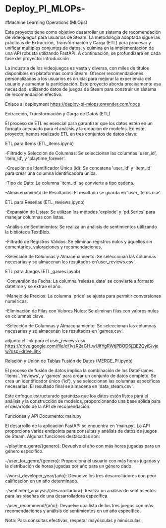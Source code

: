 # Deploy_PI_MLOPs-


#Machine Learning Operations (MLOps)

Este proyecto tiene como objetivo desarrollar un sistema de recomendación de videojuegos para usuarios de Steam. La metodología adoptada sigue las prácticas de Extracción, Transformación y Carga (ETL) para procesar y unificar múltiples conjuntos de datos, y culmina en la implementación de una API robusta utilizando FastAPI. A continuación, se profundizará en cada fase del proyecto:
Introducción

La industria de los videojuegos es vasta y diversa, con miles de títulos disponibles en plataformas como Steam. Ofrecer recomendaciones personalizadas a los usuarios es crucial para mejorar la experiencia del usuario y aumentar la participación. Este proyecto aborda precisamente esa necesidad, utilizando datos de juegos de Steam para construir un sistema de recomendación efectivo.

Enlace al deployment https://deploy-pi-mlops.onrender.com/docs

Extracción, Transformación y Carga de Datos (ETL)

El proceso de ETL es esencial para garantizar que los datos estén en un formato adecuado para el análisis y la creación de modelos. En este proyecto, hemos realizado ETL en tres conjuntos de datos clave:

ETL para Items (ETL_items.ipynb)

-Filtrado y Selección de Columnas: Se seleccionan las columnas 'user_id', 'item_id', y 'playtime_forever'.

-Creación de Identificador Único (id): Se concatena 'user_id' y 'item_id' para crear una columna identificadora única.

-Tipo de Dato: La columna 'item_id' se convierte a tipo cadena.

-Almacenamiento de Resultados: El resultado se guarda en 'user_items.csv'.

ETL para Reseñas (ETL_reviews.ipynb)

-Expansión de Listas: Se utilizan los métodos 'explode' y 'pd.Series' para manejar columnas con listas.

-Análisis de Sentimientos: Se realiza un análisis de sentimientos utilizando la biblioteca TextBlob.

-Filtrado de Registros Válidos: Se eliminan registros nulos y aquellos sin comentarios, valoraciones y recomendaciones.

-Selección de Columnas y Almacenamiento: Se seleccionan las columnas necesarias y se almacenan los resultados en'user_reviews.csv'.

ETL para Juegos (ETL_games.ipynb)

-Conversión de Fecha: La columna 'release_date' se convierte a formato datetime y se extrae el año.

-Manejo de Precios: La columna 'price' se ajusta para permitir conversiones numéricas.

-Eliminación de Filas con Valores Nulos: Se eliminan filas con valores nulos en columnas clave.

-Selección de Columnas y Almacenamiento: Se seleccionan las columnas necesarias y se almacenan los resultados en 'games.csv'.

    
adjunto el link para el user_reviews.csv https://drive.google.com/file/d/1vsR2aGH_wUlfYgRWtjPBOD6jZiE2QyiS/view?usp=drive_link

Relación y Unión de Tablas
Fusión de Datos (MERGE_PI.ipynb)

El proceso de fusión de datos implica la combinación de los DataFrames 'items', 'reviews', y 'games' para crear un conjunto de datos completo. Se crea un identificador único ('id'), y se seleccionan las columnas específicas necesarias. El resultado final se almacena en 'data_steam.csv'.

Este enfoque estructurado garantiza que los datos estén listos para el análisis y la construcción de modelos, proporcionando una base sólida para el desarrollo de la API de recomendación.

Funciones y API
Documento: main.py

El desarrollo de la aplicación FastAPI se encuentra en 'main.py'. La API proporciona varios endpoints para consultas y análisis de datos de juegos de Steam. Algunas funciones destacadas son:

-/playtime_genre/{genero}: Devuelve el año con más horas jugadas para un género específico.

-/user_for_genre/{genero}: Proporciona el usuario con más horas jugadas y la distribución de horas jugadas por año para un género dado.

-/worst_developer_year/{año}: Devuelve los tres desarrolladores con peor calificación en un año determinado.

-/sentiment_analysis/{desarrolladora}: Realiza un análisis de sentimientos para las reseñas de una desarrolladora específica.

-/user_recommend/{año}: Devuelve una lista de los tres juegos con más recomendaciones y análisis de sentimientos en un año específico.

Nota: Para consultas efectivas, respetar mayúsculas y minúsculas.
